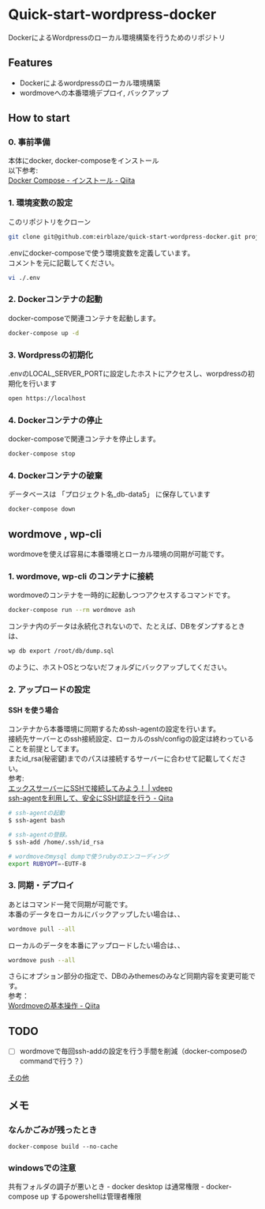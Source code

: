# Quick-start-wordpress-docker

DockerによるWordpressのローカル環境構築を行うためのリポジトリ

## Features

* Dockerによるwordpressのローカル環境構築
* wordmoveへの本番環境デプロイ, バックアップ

## How to start

### 0. 事前準備

本体にdocker, docker-composeをインストール  
以下参考:  
 [Docker Compose - インストール - Qiita](https://qiita.com/zembutsu/items/dd2209a663cae37dfa81)

### 1. 環境変数の設定

このリポジトリをクローン

```sh
git clone git@github.com:eirblaze/quick-start-wordpress-docker.git project-dir
```

.envにdocker-composeで使う環境変数を定義しています。  
コメントを元に記載してください。

```sh
vi ./.env
```

### 2. Dockerコンテナの起動

docker-composeで関連コンテナを起動します。

```sh
docker-compose up -d
```

### 3. Wordpressの初期化

.envのLOCAL_SERVER_PORTに設定したホストにアクセスし、worpdressの初期化を行います

```sh
open https://localhost
```

### 4. Dockerコンテナの停止

docker-composeで関連コンテナを停止します。  

```sh
docker-compose stop
```

### 4. Dockerコンテナの破棄

データベースは 「プロジェクト名_db-data5」 に保存しています

```sh
docker-compose down
```

## wordmove , wp-cli

wordmoveを使えば容易に本番環境とローカル環境の同期が可能です。

### 1. wordmove, wp-cli のコンテナに接続

wordmoveのコンテナを一時的に起動しつつアクセスするコマンドです。

```sh
docker-compose run --rm wordmove ash
```

コンテナ内のデータは永続化されないので、たとえば、DBをダンプするときは、

```sh
wp db export /root/db/dump.sql
```

のように、ホストOSとつないだフォルダにバックアップしてください。

### 2. アップロードの設定

#### SSH を使う場合

コンテナから本番環境に同期するためssh-agentの設定を行います。  
接続先サーバーとのssh接続設定、ローカルのssh/configの設定は終わっていることを前提としてます。  
またid_rsa(秘密鍵)までのパスは接続するサーバーに合わせて記載してください。  
参考:  
[エックスサーバーにSSHで接続してみよう！ | vdeep](http://vdeep.net/xserver-ssh)  
[ssh-agentを利用して、安全にSSH認証を行う - Qiita](https://qiita.com/naoki_mochizuki/items/93ee2643a4c6ab0a20f5)

```sh
# ssh-agentの起動
$ ssh-agent bash

# ssh-agentの登録。
$ ssh-add /home/.ssh/id_rsa

# wordmoveのmysql dumpで使うrubyのエンコーディング
export RUBYOPT=-EUTF-8
```

### 3. 同期・デプロイ

あとはコマンド一発で同期が可能です。  
本番のデータをローカルにバックアップしたい場合は、、  

```sh
wordmove pull --all
```

ローカルのデータを本番にアップロードしたい場合は、、

```sh
wordmove push --all
```

さらにオプション部分の指定で、DBのみthemesのみなど同期内容を変更可能です。  
参考：  
[Wordmoveの基本操作 - Qiita](https://qiita.com/mrymmh/items/c644934cac386d95b7df)

## TODO

- [ ] wordmoveで毎回ssh-addの設定を行う手間を削減（docker-composeのcommandで行う？）

[その他](./todo.md)

## メモ

### なんかごみが残ったとき

`docker-compose build --no-cache`

### windowsでの注意

共有フォルダの調子が悪いとき
    - docker desktop は通常権限
    - docker-compose up するpowershellは管理者権限
